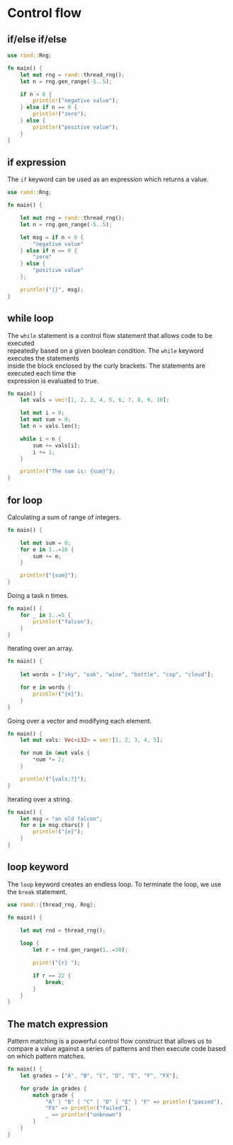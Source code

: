# Control flow

## if/else if/else 

```rust
use rand::Rng;

fn main() {
    let mut rng = rand::thread_rng();
    let n = rng.gen_range(-5..5);

    if n < 0 {
        println!("negative value");
    } else if n == 0 {
        println!("zero");
    } else {
        println!("positive value");
    }
}
```

## if expression

The `if` keyword can be used as an expression which returns a value.  

```rust
use rand::Rng;

fn main() {

    let mut rng = rand::thread_rng();
    let n = rng.gen_range(-5..5);

    let msg = if n < 0 {
        "negative value"
    } else if n == 0 {
        "zero"
    } else {
        "positive value"
    };

    println!("{}", msg);
}
```

## while loop

The `while` statement is a control flow statement that allows code to be executed  
repeatedly based on a given boolean condition. The `while` keyword executes the statements  
inside the block enclosed by the curly brackets. The statements are executed each time the  
expression is evaluated to true.  

```rust
fn main() {
    let vals = vec![1, 2, 3, 4, 5, 6, 7, 8, 9, 10];

    let mut i = 0;
    let mut sum = 0;
    let n = vals.len();

    while i < n {
        sum += vals[i];
        i += 1;
    }

    println!("The sum is: {sum}");
}
```

## for loop


Calculating a sum of range of integers.  

```rust
fn main() {

    let mut sum = 0;
    for e in 1..=10 {
        sum += e;
    }

    println!("{sum}");
}
```

Doing a task n times.  

```rust
fn main() {
    for _ in 1..=5 {
        println!("falcon");
    }
}
```

Iterating over an array.  

```rust
fn main() {
    
    let words = ["sky", "oak", "wine", "bottle", "cop", "cloud"];

    for e in words {
        println!("{e}");
    }
}
```

Going over a vector and modifying each element.  

```rust
fn main() {
    let mut vals: Vec<i32> = vec![1, 2, 3, 4, 5];

    for num in &mut vals {
        *num *= 2;
    }

    println!("{vals:?}");
}
```

Iterating over a string.  

```rust
fn main() {
    let msg = "an old falcon";
    for e in msg.chars() {
        println!("{e}");
    }
}
```

## loop keyword

The `loop` keyword creates an endless loop. To terminate the loop, we use  
the `break` statement.

```rust
use rand::{thread_rng, Rng};

fn main() {
    
    let mut rnd = thread_rng();

    loop {
        let r = rnd.gen_range(1..=30);

        print!("{r} ");

        if r == 22 {
            break;
        }
    }
}
```

## The match expression

Pattern matching is a powerful control flow construct that allows us to  
compare a value against a series of patterns and then execute code based  
on which pattern matches.

```rust
fn main() {
    let grades = ["A", "B", "C", "D", "E", "F", "FX"];

    for grade in grades {
        match grade {
            "A" | "B" | "C" | "D" | "E" | "F" => println!("passed"),
            "FX" => println!("failed"),
            _ => println!("unknown")
        }
    }
}
```

